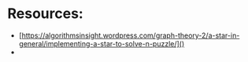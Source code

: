 # Resources:
- [https://algorithmsinsight.wordpress.com/graph-theory-2/a-star-in-general/implementing-a-star-to-solve-n-puzzle/]()
- 